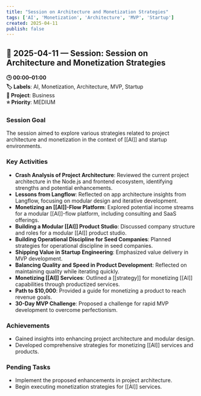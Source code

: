 ```yaml
---
title: "Session on Architecture and Monetization Strategies"
tags: ['AI', 'Monetization', 'Architecture', 'MVP', 'Startup']
created: 2025-04-11
publish: false
---
```


## 📅 2025-04-11 — Session: Session on Architecture and Monetization Strategies

**🕒 00:00–01:00**  
**🏷️ Labels**: AI, Monetization, Architecture, MVP, Startup  
**📂 Project**: Business  
**⭐ Priority**: MEDIUM  


### Session Goal
The session aimed to explore various strategies related to project architecture and monetization in the context of [[AI]] and startup environments.

### Key Activities
- **Crash Analysis of Project Architecture**: Reviewed the current project architecture in the Node.js and frontend ecosystem, identifying strengths and potential enhancements.
- **Lessons from Langflow**: Reflected on app architecture insights from Langflow, focusing on modular design and iterative development.
- **Monetizing an [[AI]]-Flow Platform**: Explored potential income streams for a modular [[AI]]-flow platform, including consulting and SaaS offerings.
- **Building a Modular [[AI]] Product Studio**: Discussed company structure and roles for a modular [[AI]] product studio.
- **Building Operational Discipline for Seed Companies**: Planned strategies for operational discipline in seed companies.
- **Shipping Value in Startup Engineering**: Emphasized value delivery in MVP development.
- **Balancing Quality and Speed in Product Development**: Reflected on maintaining quality while iterating quickly.
- **Monetizing [[AI]] Services**: Outlined a [[strategy]] for monetizing [[AI]] capabilities through productized services.
- **Path to $10,000**: Provided a guide for monetizing a product to reach revenue goals.
- **30-Day MVP Challenge**: Proposed a challenge for rapid MVP development to overcome perfectionism.

### Achievements
- Gained insights into enhancing project architecture and modular design.
- Developed comprehensive strategies for monetizing [[AI]] services and products.

### Pending Tasks
- Implement the proposed enhancements in project architecture.
- Begin executing monetization strategies for [[AI]] services.
